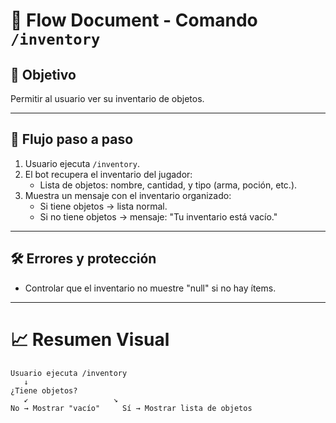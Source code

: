 # 📄 **Flow Document - Comando `/inventory`**

## 🎯 **Objetivo**

Permitir al usuario ver su inventario de objetos.

---

## 🧭 **Flujo paso a paso**

1. Usuario ejecuta `/inventory`.
2. El bot recupera el inventario del jugador:
   - Lista de objetos: nombre, cantidad, y tipo (arma, poción, etc.).
3. Muestra un mensaje con el inventario organizado:
   - Si tiene objetos → lista normal.
   - Si no tiene objetos → mensaje: "Tu inventario está vacío."

---

## 🛠️ **Errores y protección**

- Controlar que el inventario no muestre "null" si no hay ítems.

---

# 📈 **Resumen Visual**

```
Usuario ejecuta /inventory
   ↓
¿Tiene objetos?
   ↙️                   ↘️
No → Mostrar "vacío"     Sí → Mostrar lista de objetos
```
